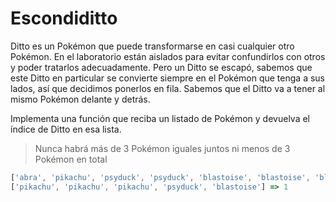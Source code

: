# Escondiditto

Ditto es un Pokémon que puede transformarse en casi cualquier otro Pokémon. En el laboratorio están aislados para evitar confundirlos con otros y poder tratarlos adecuadamente. Pero un Ditto se escapó, sabemos que este Ditto en particular se convierte siempre en el Pokémon que tenga a sus lados, así que decidimos ponerlos en fila. Sabemos que el Ditto va a tener al mismo Pokémon delante y detrás.

Implementa una función que reciba un listado de Pokémon y devuelva el índice de Ditto en esa lista.

> Nunca habrá más de 3 Pokémon iguales juntos ni menos de 3 Pokémon en total

```js
['abra', 'pikachu', 'psyduck', 'psyduck', 'blastoise', 'blastoise', 'blastoise', 'charmander'] => 5
['pikachu', 'pikachu', 'pikachu', 'psyduck', 'blastoise'] => 1
```